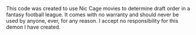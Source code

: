 This code was created to use Nic Cage movies to determine draft order in a fantasy football league.
It comes with no warranty and should never be used by anyone, ever, for any reason.
I accept no responsibility for this demon I have created.
